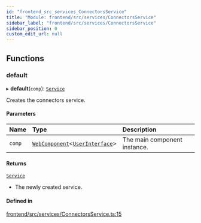 ```yaml
---
id: "frontend_src_services_ConnectorsService"
title: "Module: frontend/src/services/ConnectorsService"
sidebar_label: "frontend/src/services/ConnectorsService"
sidebar_position: 0
custom_edit_url: null
---
```


## Functions

### default

▸ **default**(`comp`): [`Service`](../classes/common_web_services_Service.Service.md)

Creates the connectors service.

#### Parameters

| Name | Type | Description |
| :------ | :------ | :------ |
| `comp` | [`WebComponent`](../classes/common_web_component_WebComponent.WebComponent.md)<[`UserInterface`](../classes/common_web_ui_UserInterface.UserInterface.md)\> | The main component instance. |

#### Returns

[`Service`](../classes/common_web_services_Service.Service.md)

- The newly created service.

#### Defined in

[frontend/src/services/ConnectorsService.ts:15](https://github.com/Soroush9978/rds-ng/blob/5673246/src/frontend/src/services/ConnectorsService.ts#L15)

